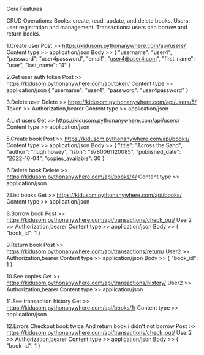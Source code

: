 Core Features  

CRUD Operations:
Books:  create, read, update, and delete books.
Users:  user registration and management.
Transactions: users can borrow and return books. 

1.Create user
    Post  >>  https://kidusom.pythonanywhere.com/api/users/
    Content type >> application/json
    Body >> 
    {
     "username": "user4",
     "password": "user4password",
     "email": "user4@user4.com",
     "first_name": "user",
     "last_name": "4"
    }


2.Get user auth token 
          Post  >>  https://kidusom.pythonanywhere.com/api/token/
         Content type >> application/json
       {
        "username": "user4",
        "password": "user4password"
       }

3.Delete user
    Delete >> https://kidusom.pythonanywhere.com/api/users/5/
    Token >> Authorization,bearer
    Content type >> application/json



4.List users
     Get >> https://kidusom.pythonanywhere.com/api/users/
     Content type >> application/json


5.Create book
    Post >> https://kidusom.pythonanywhere.com/api/books/
    Content type >> application/json
    Body >>
    {
     "title": "Across the Sand",
     "author": "hugh howey",
     "isbn": "9780061120085",
     "published_date": "2022-10-04",
     "copies_available": 30
     }


6.Delete book
    Delete >> https://kidusom.pythonanywhere.com/api/books/4/
    Content type >> application/json


7.List books
      Get >> https://kidusom.pythonanywhere.com/api/books/
      Content type >> application/json


8.Borrow book
      Post >> https://kidusom.pythonanywhere.com/api/transactions/check_out/
      User2  >> Authorization,bearer
           Content type >> application/json
           Body  >> 
           {
           "book_id": 1
           }


9.Return book
     Post >> https://kidusom.pythonanywhere.com/api/transactions/return/
          User2  >> Authorization,bearer
           Content type >> application/json
           Body  >> 
           {
           "book_id": 1
           }


10.See copies 
     Get >> https://kidusom.pythonanywhere.com/api/transactions/history/
          User2  >> Authorization,bearer
          Content type >> application/json


11.See transaction history 
     Get >> https://kidusom.pythonanywhere.com/api/books/1/
         Content type >> application/json   


12.Errors 
        Checkout book twice 
       And return book i didn't not borrow 
           Post >> https://kidusom.pythonanywhere.com/api/transactions/check_out/
       User2  >> Authorization,bearer
           Content type >> application/json
           Body  >> 
           {
           "book_id": 1
           }
 
